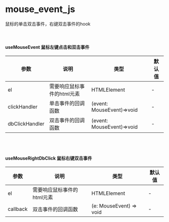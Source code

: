 # mouse_event_js
鼠标的单击双击事件，右键双击事件的hook
<br><br><br>

#### useMouseEvent 鼠标左键点击和双击事件

| 参数 | 说明              | 类型 | 默认值 |
|----|-----------------| --- | --- |
| el | 需要响应鼠标事件的html元素 | HTMLElement | - |
| clickHandler | 单击事件的回调函数 | (event: MouseEvent)=>void | - |
| dbClickHandler | 双击事件的回调函数 | (event: MouseEvent)=>void | - |

<br><br>

#### useMouseRightDbClick 鼠标右键双击事件

| 参数 | 说明             | 类型 | 默认值 |
|----|----------------| --- | --- |
| el | 需要响应鼠标事件的html元素 | HTMLElement | - |
| callback | 双击事件的回调函数      | (e: MouseEvent) => void | - |
